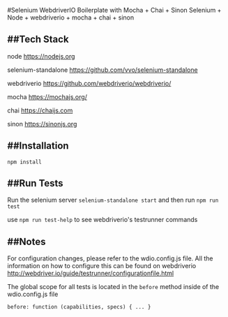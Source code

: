 #Selenium WebdriverIO Boilerplate with Mocha + Chai + Sinon
Selenium + Node + webdriverio + mocha + chai + sinon

##Tech Stack
-------------
node <https://nodejs.org>

selenium-standalone <https://github.com/vvo/selenium-standalone>

webdriverio <https://github.com/webdriverio/webdriverio/>

mocha <https://mochajs.org/>

chai <https://chaijs.com>

sinon <https://sinonjs.org>

##Installation
-------------
`npm install`

##Run Tests
-------------
Run the selenium server `selenium-standalone start` and then run `npm run test`

use `npm run test-help` to see webdriverio's testrunner commands

##Notes
-------------

For configuration changes, please refer to the wdio.config.js file. All the information on how to configure this can be found on webdriverio <http://webdriver.io/guide/testrunner/configurationfile.html>

The global scope for all tests is located in the `before` method inside of the wdio.config.js file

`before: function (capabilities, specs) { ... }`

